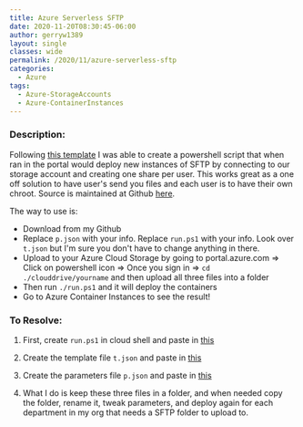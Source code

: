 ```yaml
---
title: Azure Serverless SFTP
date: 2020-11-20T08:30:45-06:00
author: gerryw1389
layout: single
classes: wide
permalink: /2020/11/azure-serverless-sftp
categories:
  - Azure
tags:
  - Azure-StorageAccounts
  - Azure-ContainerInstances
---
```

<!--more-->

### Description:

Following [this template](https://github.com/Azure/azure-quickstart-templates/tree/main/201-aci-sftp-files-existing-storage) I was able to create a powershell script that when ran in the portal would deploy new instances of SFTP by connecting to our storage account and creating one share per user. This works great as a one off solution to have user's send you files and each user is to have their own chroot. Source is  maintained at Github [here](https://github.com/gerryw1389/powershell/tree/main/azure/serverless-sftp).

The way to use is:

- Download from my Github
- Replace `p.json` with your info. Replace `run.ps1` with your info. Look over `t.json` but I'm sure you don't have to change anything in there.
- Upload to your Azure Cloud Storage by going to portal.azure.com => Click on powershell icon => Once you sign in => `cd ./clouddrive/yourname` and then upload all three files into a folder
- Then run `./run.ps1` and it will deploy the containers
- Go to Azure Container Instances to see the result!

### To Resolve:

1. First, create `run.ps1` in cloud shell and paste in [this](https://github.com/gerryw1389/powershell/blob/main/azure/serverless-sftp/run.ps1)

2. Create the template file `t.json` and paste in [this](https://github.com/gerryw1389/powershell/blob/main/azure/serverless-sftp/t.json)

3. Create the parameters file `p.json` and paste in [this](https://github.com/gerryw1389/powershell/blob/main/azure/serverless-sftp/p.json)

4. What I do is keep these three files in a folder, and when needed copy the folder, rename it, tweak parameters, and deploy again for each department in my org that needs a SFTP folder to upload to.
